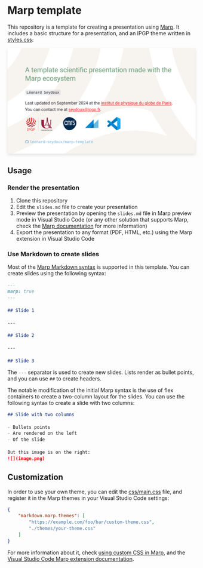 # Marp template

This repository is a template for creating a presentation using [Marp](https://marp.app/). It includes a basic structure for a presentation, and an IPGP theme written in [styles.css](styles.css):

<img src="slides.png" style="box-shadow: 0 4px 8px rgba(0, 0, 0, 0.1);">

## Usage

### Render the presentation

1. Clone this repository
2. Edit the `slides.md` file to create your presentation
3. Preview the presentation by opening the `slides.md` file in Marp preview mode in Visual Studio Code (or any other solution that supports Marp, check the [Marp documentation](https://marp.app/) for more information)
4. Export the presentation to any format (PDF, HTML, etc.) using the Marp extension in Visual Studio Code

### Use Markdown to create slides

Most of the [Marp Markdown syntax](https://marpit.marp.app/markdown) is supported in this template. You can create slides using the following syntax:

```markdown
---
marp: true  
---

## Slide 1

---

## Slide 2

---

## Slide 3
```

The `---` separator is used to create new slides. Lists render as bullet points, and you can use `##` to create headers.

The notable modification of the initial Marp syntax is the use of flex containers to create a two-column layout for the slides. You can use the following syntax to create a slide with two columns:

```markdown
## Slide with two columns

- Bullets points 
- Are rendered on the left
- Of the slide

But this image is on the right:
![](image.png)
```

## Customization

In order to use your own theme, you can edit the [css/main.css](css/main.css) file, and register it in the Marp themes in your Visual Studio Code settings:

```json
{
    "markdown.marp.themes": [
        "https://example.com/foo/bar/custom-theme.css",
        "./themes/your-theme.css"
    ]
}
```

For more information about it, check [using custom CSS in Marp](https://marpit.marp.app/theme-css), and the [Visual Studio Code Marp extension documentation](https://github.com/marp-team/marp-vscode#use-custom-theme-css-shield).
